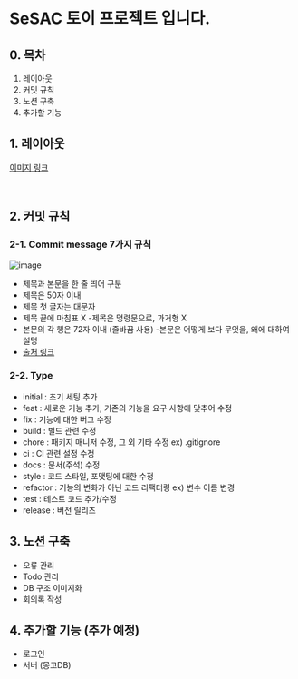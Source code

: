 # SeSAC 토이 프로젝트 입니다.

## 0. 목차

1. 레이아웃
2. 커밋 규칙
3. 노션 구축
4. 추가할 기능

## 1. 레이아웃

[이미지 링크](https://blog.kakaocdn.net/dn/A1AIS/btrRMLE6GSi/x6bZeFV83BNzKvJKMiBq7K/tfile.pdf)

<br>

## 2. 커밋 규칙

### 2-1. Commit message 7가지 규칙

![image](https://user-images.githubusercontent.com/68492026/203240698-6a4900be-d290-4b02-991d-da8f95975f5f.png)

- 제목과 본문을 한 줄 띄어 구분
- 제목은 50자 이내
- 제목 첫 글자는 대문자
- 제목 끝에 마침표 X -제목은 명령문으로, 과거형 X
- 본문의 각 행은 72자 이내 (줄바꿈 사용) -본문은 어떻게 보다 무엇을, 왜에 대하여 설명
- [출처 링크](https://velog.io/@jiheon/Git-Commit-message-%EA%B7%9C%EC%B9%99)

### 2-2. Type

- initial : 초기 세팅 추가
- feat : 새로운 기능 추가, 기존의 기능을 요구 사항에 맞추어 수정
- fix : 기능에 대한 버그 수정
- build : 빌드 관련 수정
- chore : 패키지 매니저 수정, 그 외 기타 수정 ex) .gitignore
- ci : CI 관련 설정 수정
- docs : 문서(주석) 수정
- style : 코드 스타일, 포맷팅에 대한 수정
- refactor : 기능의 변화가 아닌 코드 리팩터링 ex) 변수 이름 변경
- test : 테스트 코드 추가/수정
- release : 버전 릴리즈

## 3. 노션 구축

- 오류 관리
- Todo 관리
- DB 구조 이미지화
- 회의록 작성

## 4. 추가할 기능 (추가 예정)

- 로그인
- 서버 (몽고DB)
